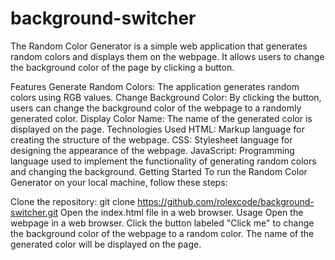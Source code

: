 # background-switcher
The Random Color Generator is a simple web application that generates random colors and displays them on the webpage. It allows users to change the background color of the page by clicking a button.

Features
Generate Random Colors: The application generates random colors using RGB values.
Change Background Color: By clicking the button, users can change the background color of the webpage to a randomly generated color.
Display Color Name: The name of the generated color is displayed on the page.
Technologies Used
HTML: Markup language for creating the structure of the webpage.
CSS: Stylesheet language for designing the appearance of the webpage.
JavaScript: Programming language used to implement the functionality of generating random colors and changing the background.
Getting Started
To run the Random Color Generator on your local machine, follow these steps:

Clone the repository: git clone https://github.com/rolexcode/background-switcher.git
Open the index.html file in a web browser.
Usage
Open the webpage in a web browser.
Click the button labeled "Click me" to change the background color of the webpage to a random color.
The name of the generated color will be displayed on the page.
